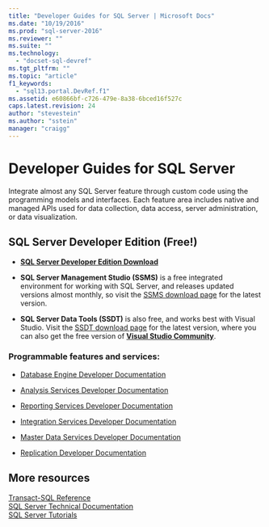 ```yaml
---
title: "Developer Guides for SQL Server | Microsoft Docs"
ms.date: "10/19/2016"
ms.prod: "sql-server-2016"
ms.reviewer: ""
ms.suite: ""
ms.technology: 
  - "docset-sql-devref"
ms.tgt_pltfrm: ""
ms.topic: "article"
f1_keywords: 
  - "sql13.portal.DevRef.f1"
ms.assetid: e60866bf-c726-479e-8a38-6bced16f527c
caps.latest.revision: 24
author: "stevestein"
ms.author: "sstein"
manager: "craigg"
---
```

# Developer Guides for SQL Server
  Integrate almost any SQL Server feature through custom code using the programming models and interfaces. Each feature area includes native and managed APIs used for data collection, data access, server administration, or data visualization.  
  
## SQL Server Developer Edition (Free!)

- [**SQL Server Developer Edition Download**](https://my.visualstudio.com/Downloads?q=SQL%20Server%20Developer)

- **SQL Server Management Studio (SSMS)** is a free integrated environment for working with SQL Server, and releases updated versions almost monthly, so visit the [SSMS download page](../ssms/download-sql-server-management-studio-ssms.md) for the latest version.

- **SQL Server Data Tools (SSDT)** is also free, and works best with Visual Studio. Visit the [SSDT download page](../ssdt/download-sql-server-data-tools-ssdt.md) for the latest version, where you can also get the free version of **[Visual Studio Community](https://www.visualstudio.com/products/visual-studio-community-vs.aspx)**.

  
### Programmable features and services: 
 - [Database Engine Developer Documentation](../relational-databases/database-engine-developer-documentation.md)  
  
 - [Analysis Services Developer Documentation](../analysis-services/analysis-services-developer-documentation.md)  
  
 - [Reporting Services Developer Documentation](../reporting-services/reporting-services-developer-documentation.md)  
  
 - [Integration Services Developer Documentation](../integration-services/integration-services-developer-documentation.md)  
  
 - [Master Data Services Developer Documentation](../master-data-services/develop/master-data-services-developer-documentation.md)  
  
 - [Replication Developer Documentation](../relational-databases/replication/concepts/replication-developer-documentation.md)  
  
## More resources 

 [Transact-SQL Reference](../t-sql/language-reference.md)   
 [SQL Server Technical Documentation](/sql-docs/docs/sql-server/sql-server-technical-documentation)   
 [SQL Server Tutorials](../sql-server/tutorials-for-sql-server-2016.md)  
  
